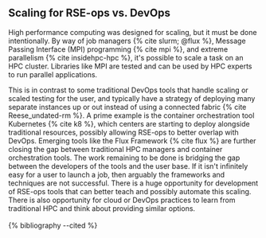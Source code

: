 ## Scaling for RSE-ops vs. DevOps

High performance computing was designed for scaling, but it must be done
intentionally. By way of job managers {% cite slurm; @flux %}, Message Passing
Interface (MPI) programming {% cite mpi %}, and extreme parallelism
{% cite insidehpc-hpc %}, it's possible to scale a task on an HPC cluster.
Libraries like MPI are tested and can be used by HPC experts to run
parallel applications.

This is in contrast to some traditional DevOps tools that handle scaling
or scaled testing for the user, and typically have a strategy of
deploying many separate instances up or out instead of using a connected
fabric {% cite Reese_undated-rm %}. A prime example is the container
orchestration tool Kubernetes {% cite k8 %}, which centers are starting to
deploy alongside traditional resources, possibly allowing RSE-ops to
better overlap with DevOps. Emerging tools like the Flux Framework
{% cite flux %} are further closing the gap between traditional HPC managers and
container orchestration tools. The work remaining to be done is bridging
the gap between the developers of the tools and the user base. If it
isn't infinitely easy for a user to launch a job, then arguably the
frameworks and techniques are not successful. There is a huge
opportunity for development of RSE-ops tools that can better teach and
possibly automate this scaling. There is also opportunity for cloud or
DevOps practices to learn from traditional HPC and think about providing
similar options.
<br><br>
{% bibliography --cited %}